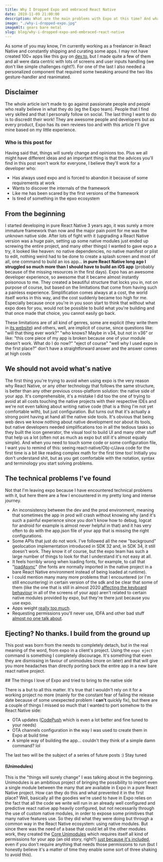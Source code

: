 ```yaml
---
title: Why I Dropped Expo and embraced React Native
date: 2019-11-09 21:00:00
description: What are the main problems with Expo at this time? And what can be the advantages of using a pure React Native workflow?
image: "./why-i-dropped-expo.jpg"
imageAlt: gears bare metal
slug: blog/why-i-dropped-expo-and-embraced-react-native
---
```


As some of you may know, I'm currently working as a freelancer in React Native and constantly shipping and curating some apps. I may not have created 100+ apps like this guy on [dev.to](https://dev.to/kylessg/ive-released-over-100-apps-in-react-native-since-2015-ask-me-anything-1m9g), but I made quite a few of them and all were data centric with lots of screens and user inputs handling (we don't like simple challenges right?).
For one of the last I also needed a personalized component that required some tweaking around the two libs gesture-handler and reanimated.

## Disclaimer

The whole article isn't made to go against passionate people and people who really believe in what they do (eg the Expo team). People that I find very skilled and that I personally follow on social.
The last thing I want to do is to discredit their work! They are awesome people and developers but as every product, Expo has its own reviews too and with this article I'll give mine based on my little experience.

### Who is this post for

Having said that, things will surely change and opinions too. Plus we all might have different ideas and an important thing is that the advices you'll find in this post won't work for everyone, I believe they'll work for a developer who:

- Has always used expo and is forced to abandon it because of some requirements at work
- Wants to discover the internals of the framework
- Like me has been scared by the first versions of the framework
- Is tired of something in the epxo ecosystem

## From the beginning

I started developing in pure React Native 3 years ago, it was surely a more immature framework than now and the major pain point for me was the unknown native side. After lots of fight with it (upgrading a React Native version was a huge pain, setting up some native modules just ended up screwing the entire project, and many other things) I wanted to gave expo a try, it looked like heaven: no native dependencies, no native manifest or plist to edit, nothing weird had to be done to create a splash screen and most of all, one command to build an ios app... **in pure React Native long ago I struggled so much more than I should have to build an iOS app** (probably because of the missing resources in the first days).
Expo has an awesome developer experience, so awesome that it became almost instantly poisonous to me.
They created a beautiful structure that locks you in, not on purpose of course, but based on the limitations that come from having such a painless experience. Simplification comes always at a cost, the world itself works in this way, and the cost suddenly became too high for me.
Especially because once you're in you soon start to think that without what expo does for you, would not be possible to build what you're building and that once made that choice, you cannot easily go back.

These limitations are of all kind of genres, some are explicit (they write them in [its website](https://docs.expo.io/versions/latest/introduction/why-not-expo/)) and others, well, are implicit of course, since questions like: "will that thing ever work?" "who knows? Maybe in v34, but not in v36" or like: "this core piece of my app is broken because one of your module doesn't work. What do I do now?" "eject of course" "well why I used expo in the first place?" don't have a straightforward answer and the answer comes at high costs

## We should not avoid what's native

The first thing you're trying to avoid when using expo is the very reason why React Native, or any other technology that follows the same structure, is better than any other previous cross-platform solution: the native side of your app.
It's comprehensible, it's a mistake I did too the one of trying to avoid at all costs touching the native projects with their respective IDEs and we're not even talking about writing native code (that is a thing I'm not yet comfortable with), but just configuration. But turns out that it's actually a strong point having at hand all the native side tools.
It's obvious that being web devs we know nothing about native development nor about its tools, but native developers needed simplifications too in all the tedious tasks so they built the icon generator, the visual tool to build UI and many other stuff that help us a lot (often not as much as expo but still it's almost equally simple).
And when you need to touch some code or some configuration file, I want you to remind of this: seeing react-native/Obj-c/Java code for the first time is a bit like reading complex math for the first time too! Initially you don't understand shit, but as you get comfortable with the notation, syntax and terminology you start solving problems.

## The technical problems I've found

Not that I'm leaving expo because I have encountered technical problems with it, but here there are a few I encountered in my pretty long and intense journey.

- An inconsistency between the dev and the prod environment, meaning that sometimes the app in prod will crash without knowing why (and it's such a painful experience since you don't know how to debug, logcat for android for example is almost never helpful in that) and it has very often to do with the app.json file of your app that is missing the right configurations.
- Some APIs that just do not work. I've followed all the new "background" geolocation implementation introduced in SDK 32 and, in SDK 34, it still doesn't work. They know it of course, but the expo team has such a large number of things to look for that I understand it's not easy at all.
- It feels horribly wrong when loading fonts, for example, to call that "[loadAsync](https://docs.expo.io/versions/latest/guides/using-custom-fonts/#loading-the-font-in-your-app)" (the fonts are normally imported in the native project in a bare React Native environment instead of being loaded at runtime).
- I could mention many many more problems that I encountered (or I'm still encountering) in certain version of the sdk and be clear that some of them (like the one that is still in almost 2020 [affecting the keyboard behaviour](https://github.com/expo/expo/issues/2172) in all of the screens of your app) aren't related to certain native modules provided by expo, but they're there just because you use expo.
- Apps weight [really too much](https://expo.canny.io/feature-requests/p/reducing-app-size).
- Requesting permissions you'll never use, IDFA and other bad stuff [almost no one talk about](https://github.com/expo/expo/issues/1138).


## Ejecting? No thanks. I build from the ground up

This post was born from the needs to completely detach, but in the real meaning of the word, from expo in a client's project.
Using the `expo eject` command is something I completely discourage. It's something that even they are dismissing in favour of unimodules (more on later) and that will give you more headaches than directly porting back the entire app in a new bare react native project.

## The things I love of Expo and tried to bring to the native side

There is a but to all this matter.
It's true that I wouldn't rely on it for a working project no more (mainly for the constant fear of failing the release date because of some unexpected problem I **can't** quickly fix), but there are a couple of things I missed so much that I wanted to port somehow to the React Native side:

- OTA updates ([CodePush](https://github.com/microsoft/react-native-code-push) which is even a lot better and fine tuned to your needs)
- OTA channels configuration in the way I was used to create them in Expo at build time
- A simple way of building the app... couldn't they think of a simple damn command? lol

The last two will be the subject of a series of future posts :) Stay tuned

#### (Unimodules)

This is the "things will surely change" I was talking about in the beginning. Unimodules is an ambitious project of bringing the possibility to import even a single module between the many that are available in Expo in a pure React Native project.
How can they do this and what prevented it in the first place? Well, basically all the goodies we're used to have in Expo relies on the fact that all the code we write will run in an already well configured and predictive react native app heavily configured, but not necessarily through the use of custom native modules, in order to expose some primitives that many native features use.
So they did what they were doing but through a common way in the React Native ecosystem: using native modules.
But since there was the need of a base that could let all the other modules work, they created the [Core Unimodules](https://github.com/unimodules/react-native-unimodules) which requires itself all kind of permissions for your app (an old story, right?) [just because it's included](https://github.com/unimodules/react-native-unimodules#add-permission-usage-description-keys-to-infoplist), even if you don't require anything that needs those permissions to run (but I honestly believe it's a matter of time they enable some sort of three shaking to avoid this).